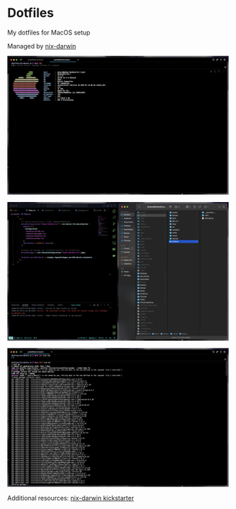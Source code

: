 # Dotfiles
My dotfiles for MacOS setup

Managed by [nix-darwin](https://github.com/LnL7/nix-darwin)


![Terminal](https://raw.githubusercontent.com/DMNerd/Dotfiles/main/Screenshots/Term.png "My terminal")

![Winman](https://raw.githubusercontent.com/DMNerd/dotfiles/main/Screenshots/Winman.png "Winman")  

![LS](https://raw.githubusercontent.com/DMNerd/dotfiles/main/Screenshots/LS.png "LS")

Additional resources:
[nix-darwin kickstarter](https://github.com/ryan4yin/nix-darwin-kickstarter/tree/main)